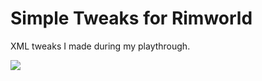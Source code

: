 # Simple Tweaks for Rimworld

XML tweaks I made during my playthrough.

![](https://github.com/user-attachments/assets/58c99e38-a4d8-4845-8e71-062adc225f5a)
